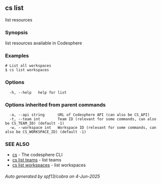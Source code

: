 ## cs list

list resources

### Synopsis

list resources available in Codesphere

### Examples

```
# List all workspaces
$ cs list workspaces
```

### Options

```
  -h, --help   help for list
```

### Options inherited from parent commands

```
  -a, --api string      URL of Codesphere API (can also be CS_API)
  -t, --team int        Team ID (relevant for some commands, can also be CS_TEAM_ID) (default -1)
  -w, --workspace int   Workspace ID (relevant for some commands, can also be CS_WORKSPACE_ID) (default -1)
```

### SEE ALSO

* [cs](cs.md)	 - The codesphere CLI
* [cs list teams](cs_list_teams.md)	 - list teams
* [cs list workspaces](cs_list_workspaces.md)	 - list workspaces

###### Auto generated by spf13/cobra on 4-Jun-2025
